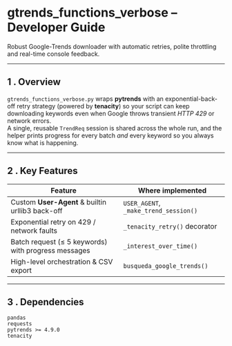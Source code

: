 # **gtrends_functions_verbose** – Developer Guide
Robust Google-Trends downloader with automatic retries, polite throttling and real-time console feedback.

---

## 1 . Overview
`gtrends_functions_verbose.py` wraps **pytrends** with an exponential-back-off retry strategy (powered by **tenacity**) so your script can keep downloading keywords even when Google throws transient *HTTP 429* or network errors.  
A single, reusable `TrendReq` session is shared across the whole run, and the helper prints progress for every batch *and* every keyword so you always know what is happening.

---

## 2 . Key Features

| Feature | Where implemented |
|---------|------------------|
| Custom **User-Agent** & builtin urllib3 back-off | `USER_AGENT`, `_make_trend_session()` |
| Exponential retry on 429 / network faults | `_tenacity_retry()` decorator |
| Batch request (≤ 5 keywords) with progress messages | `_interest_over_time()` |
| High-level orchestration & CSV export | `busqueda_google_trends()` |

---

## 3 . Dependencies

```text
pandas
requests
pytrends >= 4.9.0
tenacity
